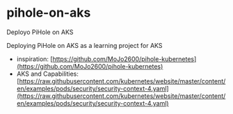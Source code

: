 # pihole-on-aks
Deployo PiHole on AKS

Deploying PiHole on AKS as a learning project for AKS
* inspiration: [https://github.com/MoJo2600/pihole-kubernetes](https://github.com/MoJo2600/pihole-kubernetes)
* AKS and Capabilities: [https://raw.githubusercontent.com/kubernetes/website/master/content/en/examples/pods/security/security-context-4.yaml](https://raw.githubusercontent.com/kubernetes/website/master/content/en/examples/pods/security/security-context-4.yaml)